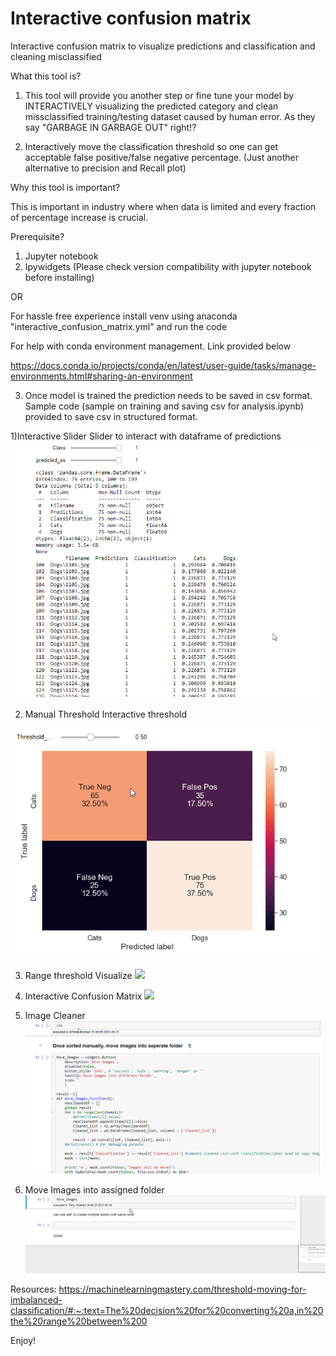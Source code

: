 # Interactive confusion matrix
Interactive confusion matrix to visualize predictions and classification and cleaning misclassified

What this tool is?
1) This tool will provide you another step or fine tune your model by INTERACTIVELY visualizing the predicted category and clean missclassified training/testing dataset caused by human error. As they say "GARBAGE IN GARBAGE OUT" right!?

2) Interactively move the classification threshold so one can get acceptable false positive/false negative percentage.
(Just another alternative to precision and Recall plot)

Why this tool is important?

This is important in industry where when data is limited and every fraction of percentage increase is crucial.



Prerequisite?
1) Jupyter notebook
2) Ipywidgets (Please check version compatibility with jupyter notebook before installing)

  OR

  For hassle free experience install venv using anaconda "interactive_confusion_matrix.yml" and run the code

For help with conda environment management. Link provided below

https://docs.conda.io/projects/conda/en/latest/user-guide/tasks/manage-environments.html#sharing-an-environment

3) Once model is trained the prediction needs to be saved in csv format. Sample code (sample on training and saving csv for analysis.ipynb) provided to save csv in structured format.


1)Interactive Slider
Slider to interact with dataframe of predictions
![](gif/interactive_slider.gif)

2) Manual Threshold
Interactive threshold

![](gif/manual_thres.gif)

3) Range threshold Visualize
![](gif/range_thres.gif)

4) Interactive Confusion Matrix
![](gif/interactive_conf_mat.gif)

5) Image Cleaner
![](gif/image_cleaner.gif)

6) Move Images into assigned folder
![](gif/move_images.gif)

Resources:
https://machinelearningmastery.com/threshold-moving-for-imbalanced-classification/#:~:text=The%20decision%20for%20converting%20a,in%20the%20range%20between%200

Enjoy!
